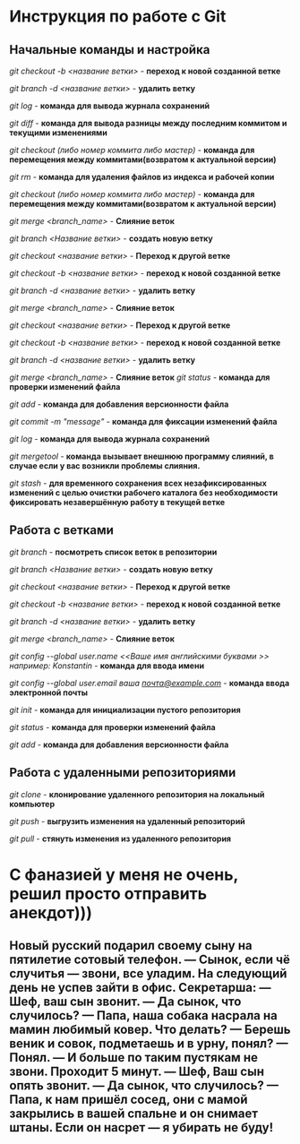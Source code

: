 # Инструкция по работе с Git

## Начальные команды и настройка

*git checkout -b <название ветки>* - **переход к новой созданной ветке**

*git branch -d <название ветки>* - **удалить ветку**

*git log* - **команда для вывода журнала сохранений**

*git diff* - **команда для вывода разницы между последним коммитом и текущими изменениями**

*git checkout (либо номер коммита либо мастер)* - **команда для перемещения между коммитами(возвратом к актуальной версии)**

*git rm* - **команда для удаления файлов из индекса и рабочей копии**

*git checkout (либо номер коммита либо мастер)* - **команда для перемещения между 
коммитами(возвратом к актуальной версии)**


*git merge <branch_name>* - **Слияние веток**


*git branch <Название ветки>* - **создать новую ветку**

*git checkout <название ветки>* - **Переход к другой ветке**

*git checkout -b <название ветки>* - **переход к новой созданной ветке**

*git branch -d <название ветки>* - **удалить ветку**

*git merge <branch_name>* - **Слияние веток**


*git checkout <название ветки>* - **Переход к другой ветке**

*git checkout -b <название ветки>* - **переход к новой созданной ветке**

*git branch -d <название ветки>* - **удалить ветку**

*git merge <branch_name>* - **Слияние веток**
*git status* - **команда для проверки изменений файла**

*git add* - **команда для добавления версионности файла**

*git commit -m "message"* - **команда для фиксации изменений файла**

*git log* - **команда для вывода журнала сохранений**

*git mergetool* - **команда вызывает внешнюю программу слияний, в случае если у вас возникли проблемы слияния.**

*git stash* - **для временного сохранения всех незафиксированных изменений с целью очистки рабочего каталога без необходимости фиксировать незавершённую работу в текущей ветке**

## Работа с ветками

*git branch* - **посмотреть список веток в репозитории**

*git branch <Название ветки>* - **создать новую ветку**

*git checkout <название ветки>* - **Переход к другой ветке**

*git checkout -b <название ветки>* - **переход к новой созданной ветке**

*git branch -d <название ветки>* - **удалить ветку**

*git merge <branch_name>* - **Слияние веток**

*git config --global user.name <<Ваше имя английскими буквами >> например: Konstantin* - **команда для ввода имени**

*git config --global user.email ваша почта@example.com* - **команда ввода электронной почты**

*git init* - **команда для инициализации пустого репозитория**

*git status* - **команда для проверки изменений файла**

*git add* - **команда для добавления версионности файла**


## Работа с удаленными репозиториями

*git clone* - **клонирование удаленного репозитория на локальный компьютер**

*git push* - **выгрузить изменения на удаленный репозиторий**

*git pull* - **стянуть изменения из удаленного репозитория**

# С фаназией у меня не очень, решил просто отправить анекдот)))

## Новый русский подарил своему сыну на пятилетие сотовый телефон. — Сынок, если чё случитья — звони, все уладим. На следующий день не успев зайти в офис. Секретарша: — Шеф, ваш сын звонит. — Да сынок, что случилось? — Папа, наша собака насрала на мамин любимый ковер. Что делать? — Берешь веник и совок, подметаешь и в урну, понял? — Понял. — И больше по таким пустякам не звони. Проходит 5 минут. — Шеф, Ваш сын опять звонит. — Да сынок, что случилось? — Папа, к нам пришёл сосед, они с мамой закрылись в вашей спальне и он снимает штаны. Если он насрет — я убирать не буду!
